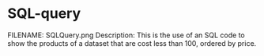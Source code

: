 # SQL-query
FILENAME: SQLQuery.png Description: This is the use of an SQL code to show the products of a dataset that are cost less than 100, ordered by price.
